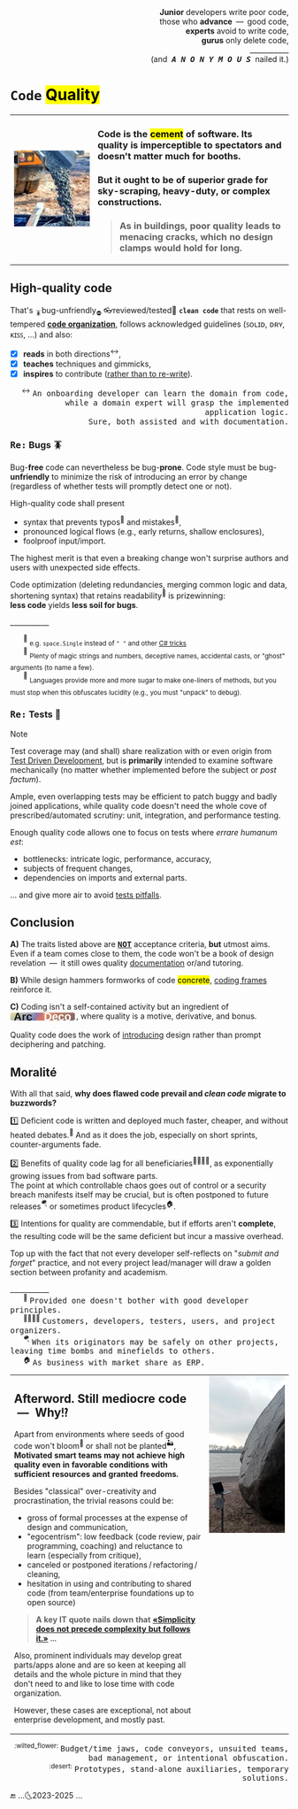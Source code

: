 <div dir="rtl">,<b>Junior</b> developers write poor code<br/>
,those who <b>advance</b> &thinsp;&mdash;&thinsp; good code<br/>
,<b>experts</b> avoid to write code<br/>
,<b>gurus</b> only delete code<br />
___________<br/>
(.and &nbsp;<b><i><samp>A&thinsp;N&thinsp;O&thinsp;N&thinsp;Y&thinsp;M&thinsp;O&thinsp;U&thinsp;S</samp></i></b>&nbsp; nailed it)</div>

# `Code` <mark>Quality</mark>

<table><tr></tr><tr valign="center"><td width=30%>
  <picture><img src="../../../_rsc/_img/photo/misc/pour_concrete.jpg" alt="&nbsp;pouring concrete" title="&nbsp;Image credit: jkcement.com&#013;&#010;(for illustration purposes only)" /></picture>
</td><td>

### Code is the <mark>cement</mark> of software. Its quality is imperceptible to spectators and doesn't matter much for booths.

### But it ought to be of superior grade for sky-scraping, heavy-duty, or complex constructions.

> ### As in buildings, poor quality leads to menacing cracks, which no design clamps would hold for long.

</td></tr></table>

## High-quality code

That's <sub>🪳</sub>bug-unfriendly<sub>⛔</sub> 👓reviewed/tested🧪 **`clean code`** that rests on well-tempered [**code organization**](../../design/code_org/README.md), follows acknowledged guidelines (ꜱᴏʟɪᴅ, ᴅʀʏ, ᴋɪꜱꜱ, ...) and also:

+ [x] **reads** in both directions<sup>↔️</sup>,
+ [x] **teaches** techniques and gimmicks,
+ [x] **inspires** to contribute (<ins>rather than to re-write</ins>).

<div align="right"><sup>↔️</sup> <samp>An onboarding developer can learn the domain from code, while a domain expert will grasp the implemented application logic.
<br />Sure, both assisted and with documentation.</samp></div>

### <samp>Re:</samp> Bugs 🪳

Bug-**free** code can nevertheless be bug-**prone**. Code style must be bug-**unfriendly** to minimize the risk of introducing an error by change (regardless of whether tests will promptly detect one or not).

High-quality code shall present

+ syntax that prevents typos<sup>🎼</sup> and mistakes<sup>🥎</sup>,
+ pronounced logical flows (e.g., early returns, shallow enclosures),
+ foolproof input/import.

The highest merit is that even a breaking change won't surprise authors and users with unexpected side effects.

Code optimization (deleting redundancies, merging common logic and data, shortening syntax) that retains readability<sup>📖</sup> is prizewinning:\
**less code** yields **less soil for bugs**.

\___________

&nbsp; &nbsp; &nbsp; <sup>🎼</sup> <sub>e.g. `space.Single` instead of `" "` and other [C# tricks](../../../.net/README+/cs-hints.md)</sub>\
&nbsp; &nbsp; &nbsp; <sup>🥎</sup> <sub>Plenty of magic strings and numbers, deceptive names, accidental casts, or "ghost" arguments (to name a few).</sub>\
&nbsp; &nbsp; &nbsp; <sup>📖</sup> <sub>Languages provide more and more sugar to make one-liners of methods, but you must stop when this obfuscates lucidity (e.g., you must "unpack" to debug).</sub>

### <samp>Re:</samp> Tests 🧪

> [!NOTE]
> Test coverage may (and shall) share realization with or even origin from [Test Driven Development](../../tests/), but is **primarily** intended to examine software mechanically 
(no matter whether implemented before the subject or _post factum_).
> 

Ample, even overlapping tests may be efficient to patch buggy and badly joined applications, while quality code doesn't need the whole cove of prescribed/automated scrutiny: unit, integration, and performance testing.

Enough quality code allows one to focus on tests where _errare humanum est_:

* bottlenecks: intricate logic, performance, accuracy,
* subjects of frequent changes,
* dependencies on imports and external parts.

... and give more air to avoid [tests pitfalls](../../tests/asQA/README+/QA_tests-pitfalls.md).

## Conclusion

**A)** The traits listed above are <samp><b><ins>NOT</ins></b></samp> acceptance criteria, **but** utmost aims. 
Even if a team comes close to them, the code won't be a book of design revelation &thinsp;&mdash;&thinsp; it still owes quality [documentation](../../docu) or/and tutoring.

**B)** While design hammers formworks of code <mark>concrete</mark>, [coding frames](https://github.com/byteshaus/use-dev/tree/main/README%2B/frames) reinforce it.

**C)** Coding isn't a self-contained activity but an ingredient of <sub>[![Arc Deco.](../../../_rsc/_img/ArcDeco/ArcDeco-bar-14px_rounded.png)](../../../software/ArcDeco/README.md)</sub>&thinsp;, 
where quality is a motive, derivative, and bonus.

Quality code does the work of <ins>introducing</ins> design rather than prompt deciphering and patching.

## Moralité

With all that said, **why does flawed code prevail and _clean code_ migrate to buzzwords?**

1️⃣ Deficient code is written and deployed much faster, cheaper, and without heated debates.<sup>🥴</sup> And as it does the job, especially on short sprints, counter-arguments fade.

2️⃣ Benefits of quality code lag for all beneficiaries<sup>:family_man_woman_boy_boy:</sup>, as exponentially growing issues from bad software parts.\
The point at which controllable chaos goes out of control or a security breach manifests itself may be crucial, but is often postponed to future releases<sup>🪂</sup> or sometimes product lifecycles<sup>🏠</sup>.

3️⃣ Intentions for quality are commendable, but if efforts aren't **complete**, the resulting code will be the same deficient but incur a massive overhead. 

Top up with the fact that not every developer self-reflects on "_submit and forget_" practice, and not every project lead/manager will draw a golden section between profanity and academism. 

\___________\
&nbsp; &nbsp; &nbsp; <sup>🥴</sup> <samp>Provided one doesn't bother with good developer principles.</samp>\
&nbsp; &nbsp; &nbsp; <sup>👨‍👩‍👦‍👦</sup> <samp>Customers, developers, testers, users, and project organizers.</samp>\
&nbsp; &nbsp; &nbsp; <sup>🪂</sup> <samp>When its originators may be safely on other projects, leaving time bombs and minefields to others.</samp>\
&nbsp; &nbsp; &nbsp; <sup>🏠</sup> <samp>As business with market share as ERP.</samp>

<table><tr></tr><tr valign="top"><td>

## Afterword. Still mediocre code &nbsp;&mdash;&nbsp; Why<samp>⁉️</samp>

Apart from environments where seeds of good code won't bloom<sup>:wilted_flower:</sup> or shall not be planted<sup>:desert:</sup>, 
**Motivated smart teams may not achieve high quality even in favorable conditions with sufficient resources and granted freedoms.**

Besides "classical" over-creativity and procrastination, the trivial reasons could be:

- gross of formal processes at the expense of design and communication,
- "egocentrism": low feedback (code review, pair programming, coaching) and reluctance to learn (especially from critique),
- canceled or postponed iterations&thinsp;/&thinsp;refactoring&thinsp;/&thinsp;cleaning,
- hesitation in using and contributing to shared code (from team/enterprise foundations up to open source)


> **A key IT quote nails down that [«Simplicity does not precede complexity but follows it.»](../../../pencraft/README+/quotes/README+/cornerstones.md#complex2simple) ...**

Also, prominent individuals may develop great parts/apps alone and are so keen at keeping all details and the whole picture in mind that they don't need to and like to lose time with code organization. 

However, these cases are exceptional, not about enterprise development, and mostly past.

</td><td width="30%">
  <a href="../../../_rsc/_img/photo/blog/mount/DevVsMonolyth.jpg"><img alt="&nbsp; Stone monolyth" src="../../../_rsc/_img/photo/nat/DerAlteSchwede.jpg" title="Waterfall monolyth again..." /></a>
</td></tr></table>

<div align="right"><sup>:wilted_flower:</sup> <samp>Budget/time jaws, code conveyors, unsuited teams, bad management, or intentional obfuscation.</samp><br />
<sup>:desert:</sup> <samp>Prototypes, stand-alone auxiliaries, temporary solutions.</samp></div>

🔚 ...🌜2023-2025 ...
